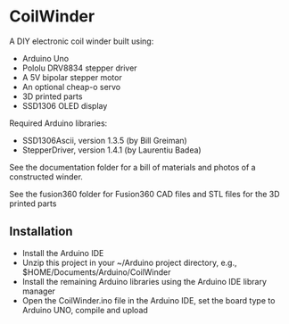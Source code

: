 # CoilWinder
A DIY electronic coil winder built using:
 - Arduino Uno
 - Pololu DRV8834 stepper driver
 - A 5V bipolar stepper motor
 - An optional cheap-o servo
 - 3D printed parts
 - SSD1306 OLED display

Required Arduino libraries:
 - SSD1306Ascii, version 1.3.5 (by Bill Greiman)
 - StepperDriver, version 1.4.1 (by Laurentiu Badea)

See the documentation folder for a bill of materials and photos of a constructed winder.

See the fusion360 folder for Fusion360 CAD files and STL files for the 3D printed parts

## Installation
- Install the Arduino IDE
- Unzip this project in your ~/Arduino project directory, e.g., $HOME/Documents/Arduino/CoilWinder
- Install the remaining Arduino libraries using the Arduino IDE library manager
- Open the CoilWinder.ino file in the Arduino IDE, set the board type to Arduino UNO, compile and upload
